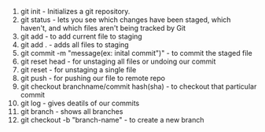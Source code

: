 1. git init - Initializes a git repository.
2. git status - lets you see which changes have been staged, which haven't, and which files aren't being      tracked by Git
3. git add <filename> - to add current file to staging
4. git add . - adds all files to staging
5. git commit -m "message(ex: inital commit")" - to commit the staged file
6. git reset head - for unstaging all files or undoing our commit
7. git reset <filename> - for unstaging a single file
8. git push  - for pushing our file to remote repo
9. git checkout branchname/commit hash(sha) - to checkout that particular commit
10. git log - gives deatils of our commits
11. git branch - shows all branches
12. git checkout -b "branch-name" - to create a new branch